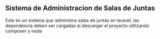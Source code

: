 ## Sistema de Administracion de Salas de Juntas

Este es un sistema que administra salas de juntas en laravel, las dependencia deben ser cargadas al descargar el proyecto utilizando composer y node
